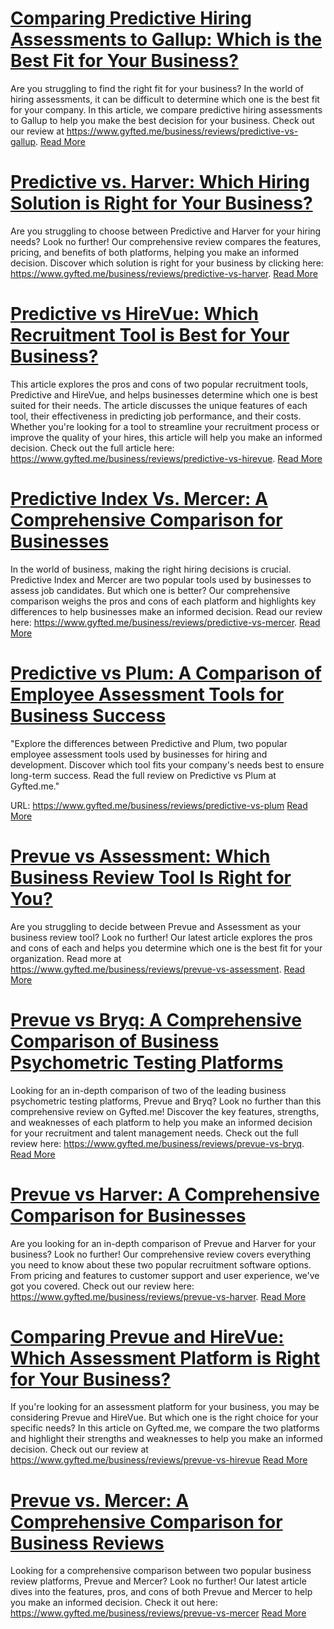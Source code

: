 # [Comparing Predictive Hiring Assessments to Gallup: Which is the Best Fit for Your Business?](https://www.gyfted.me/business/reviews/predictive-vs-gallup)

Are you struggling to find the right fit for your business? In the world of hiring assessments, it can be difficult to determine which one is the best fit for your company. In this article, we compare predictive hiring assessments to Gallup to help you make the best decision for your business. Check out our review at https://www.gyfted.me/business/reviews/predictive-vs-gallup. [Read More](https://www.gyfted.me/business/reviews/predictive-vs-gallup)

# [Predictive vs. Harver: Which Hiring Solution is Right for Your Business?](https://www.gyfted.me/business/reviews/predictive-vs-harver)

Are you struggling to choose between Predictive and Harver for your hiring needs? Look no further! Our comprehensive review compares the features, pricing, and benefits of both platforms, helping you make an informed decision. Discover which solution is right for your business by clicking here: https://www.gyfted.me/business/reviews/predictive-vs-harver. [Read More](https://www.gyfted.me/business/reviews/predictive-vs-harver)

# [Predictive vs HireVue: Which Recruitment Tool is Best for Your Business?](https://www.gyfted.me/business/reviews/predictive-vs-hirevue)

This article explores the pros and cons of two popular recruitment tools, Predictive and HireVue, and helps businesses determine which one is best suited for their needs. The article discusses the unique features of each tool, their effectiveness in predicting job performance, and their costs. Whether you're looking for a tool to streamline your recruitment process or improve the quality of your hires, this article will help you make an informed decision. Check out the full article here: https://www.gyfted.me/business/reviews/predictive-vs-hirevue. [Read More](https://www.gyfted.me/business/reviews/predictive-vs-hirevue)

# [Predictive Index Vs. Mercer: A Comprehensive Comparison for Businesses](https://www.gyfted.me/business/reviews/predictive-vs-mercer)

In the world of business, making the right hiring decisions is crucial. Predictive Index and Mercer are two popular tools used by businesses to assess job candidates. But which one is better? Our comprehensive comparison weighs the pros and cons of each platform and highlights key differences to help businesses make an informed decision. Read our review here: https://www.gyfted.me/business/reviews/predictive-vs-mercer. [Read More](https://www.gyfted.me/business/reviews/predictive-vs-mercer)

# [Predictive vs Plum: A Comparison of Employee Assessment Tools for Business Success](https://www.gyfted.me/business/reviews/predictive-vs-plum)

"Explore the differences between Predictive and Plum, two popular employee assessment tools used by businesses for hiring and development. Discover which tool fits your company's needs best to ensure long-term success. Read the full review on Predictive vs Plum at Gyfted.me." 

URL: <a href="https://www.gyfted.me/business/reviews/predictive-vs-plum">https://www.gyfted.me/business/reviews/predictive-vs-plum</a> [Read More](https://www.gyfted.me/business/reviews/predictive-vs-plum)

# [Prevue vs Assessment: Which Business Review Tool Is Right for You?](https://www.gyfted.me/business/reviews/prevue-vs-assessment)

Are you struggling to decide between Prevue and Assessment as your business review tool? Look no further! Our latest article explores the pros and cons of each and helps you determine which one is the best fit for your organization. Read more at https://www.gyfted.me/business/reviews/prevue-vs-assessment. [Read More](https://www.gyfted.me/business/reviews/prevue-vs-assessment)

# [Prevue vs Bryq: A Comprehensive Comparison of Business Psychometric Testing Platforms](https://www.gyfted.me/business/reviews/prevue-vs-bryq)

Looking for an in-depth comparison of two of the leading business psychometric testing platforms, Prevue and Bryq? Look no further than this comprehensive review on Gyfted.me! Discover the key features, strengths, and weaknesses of each platform to help you make an informed decision for your recruitment and talent management needs. Check out the full review here: https://www.gyfted.me/business/reviews/prevue-vs-bryq. [Read More](https://www.gyfted.me/business/reviews/prevue-vs-bryq)

# [Prevue vs Harver: A Comprehensive Comparison for Businesses](https://www.gyfted.me/business/reviews/prevue-vs-harver)

Are you looking for an in-depth comparison of Prevue and Harver for your business? Look no further! Our comprehensive review covers everything you need to know about these two popular recruitment software options. From pricing and features to customer support and user experience, we've got you covered. Check out our review here: https://www.gyfted.me/business/reviews/prevue-vs-harver. [Read More](https://www.gyfted.me/business/reviews/prevue-vs-harver)

# [Comparing Prevue and HireVue: Which Assessment Platform is Right for Your Business?](https://www.gyfted.me/business/reviews/prevue-vs-hirevue)

If you're looking for an assessment platform for your business, you may be considering Prevue and HireVue. But which one is the right choice for your specific needs? In this article on Gyfted.me, we compare the two platforms and highlight their strengths and weaknesses to help you make an informed decision. Check out our review at https://www.gyfted.me/business/reviews/prevue-vs-hirevue [Read More](https://www.gyfted.me/business/reviews/prevue-vs-hirevue)

# [Prevue vs. Mercer: A Comprehensive Comparison for Business Reviews](https://www.gyfted.me/business/reviews/prevue-vs-mercer)

Looking for a comprehensive comparison between two popular business review platforms, Prevue and Mercer? Look no further! Our latest article dives into the features, pros, and cons of both Prevue and Mercer to help you make an informed decision. Check it out here: https://www.gyfted.me/business/reviews/prevue-vs-mercer [Read More](https://www.gyfted.me/business/reviews/prevue-vs-mercer)

